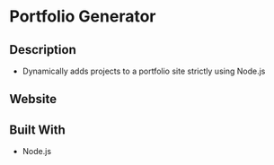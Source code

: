 # Portfolio Generator

## Description

- Dynamically adds projects to a portfolio site strictly using Node.js

## Website

## Built With

- Node.js
